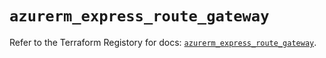 # `azurerm_express_route_gateway`

Refer to the Terraform Registory for docs: [`azurerm_express_route_gateway`](https://www.terraform.io/docs/providers/azurerm/r/express_route_gateway).
